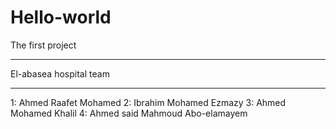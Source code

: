 # Hello-world
The first project
_____________________
El-abasea hospital team
_____________________
1: Ahmed Raafet Mohamed
2: Ibrahim Mohamed Ezmazy
3: Ahmed Mohamed Khalil
4: Ahmed said Mahmoud Abo-elamayem
